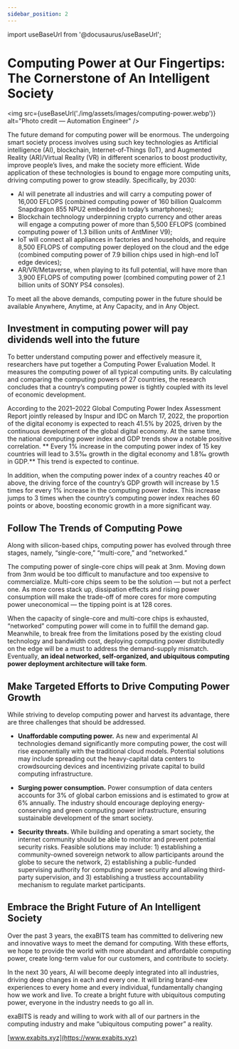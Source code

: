 ```yaml
---
sidebar_position: 2
---
```


import useBaseUrl from '@docusaurus/useBaseUrl';

# Computing Power at Our Fingertips: The Cornerstone of An Intelligent Society

<img
src={useBaseUrl('./img/assets/images/computing-power.webp')}
alt="Photo credit — Automation Engineer"
/>

The future demand for computing power will be enormous. The undergoing smart society process involves using such key technologies as Artificial intelligence (AI), blockchain, Internet-of-Things (IoT), and Augmented Reality (AR)/Virtual Reality (VR) in different scenarios to boost productivity, improve people’s lives, and make the society more efficient. Wide application of these technologies is bound to engage more computing units, driving computing power to grow steadily. Specifically, by 2030:

-   AI will penetrate all industries and will carry a computing power of 16,000 EFLOPS (combined computing power of 160 billion Qualcomm Snapdragon 855 NPU2 embedded in today’s smartphones);
-   Blockchain technology underpinning crypto currency and other areas will engage a computing power of more than 5,500 EFLOPS (combined computing power of 1.3 billion units of AntMiner V9);
-   IoT will connect all appliances in factories and households, and require 8,500 EFLOPS of computing power deployed on the cloud and the edge (combined computing power of 7.9 billion chips used in high-end IoT edge devices);
-   AR/VR/Metaverse, when playing to its full potential, will have more than 3,900 EFLOPS of computing power (combined computing power of 2.1 billion units of SONY PS4 consoles).

To meet all the above demands, computing power in the future should be available Anywhere, Anytime, at Any Capacity, and in Any Object.

## Investment in computing power will pay dividends well into the future

To better understand computing power and effectively measure it, researchers have put together a Computing Power Evaluation Model. It measures the computing power of all typical computing units. By calculating and comparing the computing powers of 27 countries, the research concludes that a country’s computing power is tightly coupled with its level of economic development.

According to the 2021–2022 Global Computing Power Index Assessment Report jointly released by Inspur and IDC on March 17, 2022, the proportion of the digital economy is expected to reach 41.5% by 2025, driven by the continuous development of the global digital economy. At the same time, the national computing power index and GDP trends show a notable positive correlation. ** Every 1% increase in the computing power index of 15 key countries will lead to 3.5‰ growth in the digital economy and 1.8‰ growth in GDP.** This trend is expected to continue.

In addition, when the computing power index of a country reaches 40 or above, the driving force of the country’s GDP growth will increase by 1.5 times for every 1% increase in the computing power index. This increase jumps to 3 times when the country’s computing power index reaches 60 points or above, boosting economic growth in a more significant way.

## Follow The Trends of Computing Powe

Along with silicon-based chips, computing power has evolved through three stages, namely, “single-core,” “multi-core,” and “networked.”

The computing power of single-core chips will peak at 3nm. Moving down from 3nm would be too difficult to manufacture and too expensive to commercialize. Multi-core chips seem to be the solution — but not a perfect one. As more cores stack up, dissipation effects and rising power consumption will make the trade-off of more cores for more computing power uneconomical — the tipping point is at 128 cores.

When the capacity of single-core and multi-core chips is exhausted, “networked” computing power will come in to fulfill the demand gap. Meanwhile, to break free from the limitations posed by the existing cloud technology and bandwidth cost, deploying computing power distributedly on the edge will be a must to address the demand-supply mismatch. Eventually, **an ideal networked, self-organized, and ubiquitous computing power deployment architecture will take form**.

## Make Targeted Efforts to Drive Computing Power Growth

While striving to develop computing power and harvest its advantage, there are three challenges that should be addressed.

-   **Unaffordable computing power.** As new and experimental AI technologies demand significantly more computing power, the cost will rise exponentially with the traditional cloud models. Potential solutions may include spreading out the heavy-capital data centers to crowdsourcing devices and incentivizing private capital to build computing infrastructure.

-   **Surging power consumption.** Power consumption of data centers accounts for 3% of global carbon emissions and is estimated to grow at 6% annually. The industry should encourage deploying energy-conserving and green computing power infrastructure, ensuring sustainable development of the smart society.

-   **Security threats.** While building and operating a smart society, the internet community should be able to monitor and prevent potential security risks. Feasible solutions may include: 1) establishing a community-owned sovereign network to allow participants around the globe to secure the network, 2) establishing a public-funded supervising authority for computing power security and allowing third-party supervision, and 3) establishing a trustless accountability mechanism to regulate market participants.

## Embrace the Bright Future of An Intelligent Society

Over the past 3 years, the exaBITS team has committed to delivering new and innovative ways to meet the demand for computing. With these efforts, we hope to provide the world with more abundant and affordable computing power, create long-term value for our customers, and contribute to society.

In the next 30 years, AI will become deeply integrated into all industries, driving deep changes in each and every one. It will bring brand-new experiences to every home and every individual, fundamentally changing how we work and live. To create a bright future with ubiquitous computing power, everyone in the industry needs to go all in.

exaBITS is ready and willing to work with all of our partners in the computing industry and make “ubiquitous computing power” a reality.

[www.exabits.xyz](https://www.exabits.xyz)
